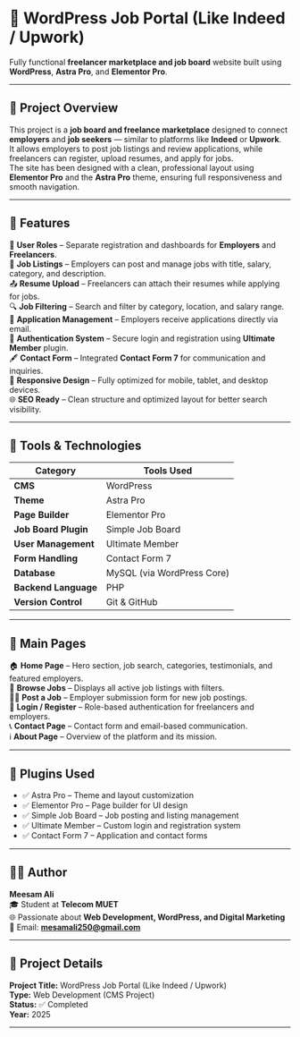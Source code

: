 # 🎯 WordPress Job Portal (Like Indeed / Upwork)

Fully functional **freelancer marketplace and job board** website built using **WordPress**, **Astra Pro**, and **Elementor Pro**.

---

## 📌 Project Overview

This project is a **job board and freelance marketplace** designed to connect **employers** and **job seekers** — similar to platforms like **Indeed** or **Upwork**.  
It allows employers to post job listings and review applications, while freelancers can register, upload resumes, and apply for jobs.  
The site has been designed with a clean, professional layout using **Elementor Pro** and the **Astra Pro** theme, ensuring full responsiveness and smooth navigation.

---

## 🚀 Features

💼 **User Roles** – Separate registration and dashboards for **Employers** and **Freelancers**.  
🧾 **Job Listings** – Employers can post and manage jobs with title, salary, category, and description.  
📤 **Resume Upload** – Freelancers can attach their resumes while applying for jobs.  
🔍 **Job Filtering** – Search and filter by category, location, and salary range.  
📩 **Application Management** – Employers receive applications directly via email.  
🪪 **Authentication System** – Secure login and registration using **Ultimate Member** plugin.  
🖋️ **Contact Form** – Integrated **Contact Form 7** for communication and inquiries.  
📱 **Responsive Design** – Fully optimized for mobile, tablet, and desktop devices.  
🌐 **SEO Ready** – Clean structure and optimized layout for better search visibility.  

---

## 🧠 Tools & Technologies

| Category | Tools Used |
|-----------|------------|
| **CMS** | WordPress |
| **Theme** | Astra Pro |
| **Page Builder** | Elementor Pro |
| **Job Board Plugin** | Simple Job Board |
| **User Management** | Ultimate Member |
| **Form Handling** | Contact Form 7 |
| **Database** | MySQL (via WordPress Core) |
| **Backend Language** | PHP |
| **Version Control** | Git & GitHub |

---

## 🧩 Main Pages

🏠 **Home Page** – Hero section, job search, categories, testimonials, and featured employers.  
💼 **Browse Jobs** – Displays all active job listings with filters.  
🧍‍♂️ **Post a Job** – Employer submission form for new job postings.  
👥 **Login / Register** – Role-based authentication for freelancers and employers.  
📞 **Contact Page** – Contact form and email-based communication.  
ℹ️ **About Page** – Overview of the platform and its mission.

---

## 🧰 Plugins Used

- ✅ Astra Pro – Theme and layout customization  
- ✅ Elementor Pro – Page builder for UI design  
- ✅ Simple Job Board – Job posting and listing management  
- ✅ Ultimate Member – Custom login and registration system  
- ✅ Contact Form 7 – Application and contact forms  

---

## 🧑‍💻 Author

**Meesam Ali**  
🎓 Student at **Telecom MUET**  
🌐 Passionate about **Web Development, WordPress, and Digital Marketing**  
📧 Email: **mesamali250@gmail.com**

---

## 📅 Project Details

**Project Title:** WordPress Job Portal (Like Indeed / Upwork)  
**Type:** Web Development (CMS Project)  
**Status:** ✅ Completed  
**Year:** 2025  

---

